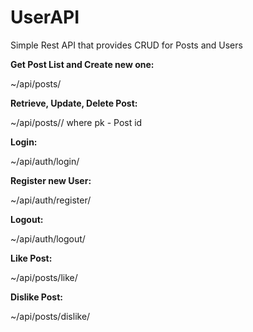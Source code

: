 # UserAPI
Simple Rest API that provides CRUD for Posts and Users

**Get Post List and Create new one:**

  ~/api/posts/

**Retrieve, Update, Delete Post:**

  ~/api/posts/<pk>/
  where pk - Post id
  
**Login:**

  ~/api/auth/login/

**Register new User:**

  ~/api/auth/register/

**Logout:**

  ~/api/auth/logout/

**Like Post:**

  ~/api/posts/like/<pk>
  
**Dislike Post:**

  ~/api/posts/dislike/<pk>
